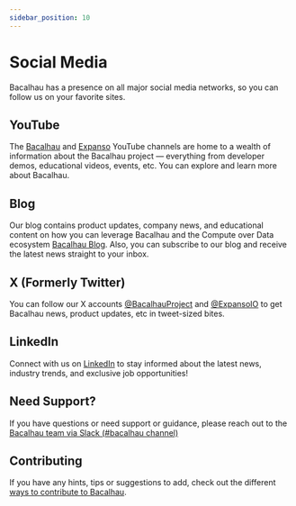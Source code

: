 ```yaml
---
sidebar_position: 10
---
```


# Social Media

Bacalhau has a presence on all major social media networks, so you can follow us on your favorite sites.

## YouTube

The [Bacalhau](https://www.youtube.com/@bacalhauproject) and [Expanso](https://www.youtube.com/@ExpansoIO) YouTube channels are home to a wealth of information about the Bacalhau project — everything from developer demos, educational videos, events, etc. You can explore and learn more about Bacalhau.

## Blog

Our blog contains product updates, company news, and educational content on how you can leverage Bacalhau and the Compute over Data ecosystem [Bacalhau Blog](https://bacalhau.substack.com/). Also, you can subscribe to our blog and receive the latest news straight to your inbox.

## X (Formerly Twitter)

You can follow our X accounts [@BacalhauProject](https://x.com/BacalhauProject) and [@ExpansoIO](https://x.com/ExpansoIO) to get Bacalhau news, product updates, etc in tweet-sized bites.

## LinkedIn

Connect with us on [LinkedIn](https://www.linkedin.com/company/expanso-io) to stay informed about the latest news, industry trends, and exclusive job opportunities!

## Need Support?

If you have questions or need support or guidance, please reach out to the [Bacalhau team via Slack (#bacalhau channel)](https://bit.ly/bacalhau-project-slack)

## Contributing

If you have any hints, tips or suggestions to add, check out the different [ways to contribute to Bacalhau](/community/ways-to-contribute).

